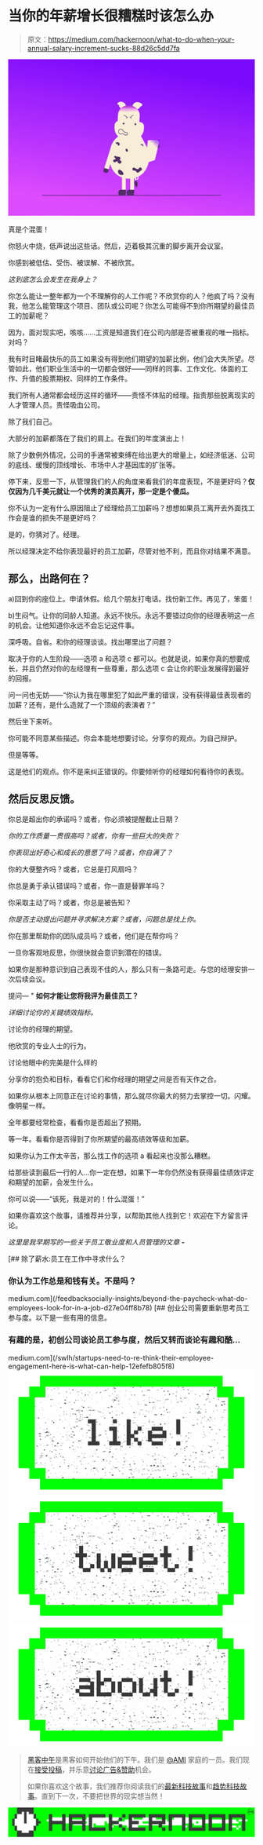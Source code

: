 # 当你的年薪增长很糟糕时该怎么办

> 原文：<https://medium.com/hackernoon/what-to-do-when-your-annual-salary-increment-sucks-88d26c5dd7fa>

![](img/51927e0e309ec190e7132d20125ff9d3.png)

真是个混蛋！

你怒火中烧，低声说出这些话。然后，迈着极其沉重的脚步离开会议室。

你感到被低估、受伤、被误解、不被欣赏。

*这到底怎么会发生在我身上？*

你怎么能让一整年都为一个不理解你的人工作呢？不欣赏你的人？他疯了吗？没有我，他怎么能管理这个项目、团队或公司呢？你怎么可能得不到你所期望的最佳员工的加薪呢？

因为，面对现实吧，咳咳……工资是知道我们在公司内部是否被重视的唯一指标。对吗？

我有时目睹最快乐的员工如果没有得到他们期望的加薪比例，他们会大失所望。尽管如此，他们职业生活中的一切都会很好——同样的同事、工作文化、体面的工作、升值的股票期权、同样的工作条件。

我们所有人通常都会经历这样的循环——责怪不体贴的经理。指责那些脱离现实的人才管理人员。责怪吸血公司。

除了我们自己。

大部分的加薪都落在了我们的肩上。在我们的年度演出上！

除了少数例外情况，公司的手通常被束缚在给出更大的增量上，如经济低迷、公司的底线、缓慢的顶线增长、市场中人才基因库的扩张等。

停下来，反思一下，从管理我们的人的角度来看我们的年度表现，不是更好吗？**仅仅因为几千美元就让一个优秀的演员离开，那一定是个傻瓜。**

你不认为一定有什么原因阻止了经理给员工加薪吗？想想如果员工离开去外面找工作会是谁的损失不是更好吗？

是的，你猜对了。经理。

所以经理决定不给你表现最好的员工加薪，尽管对他不利，而且你对结果不满意。

## **那么，出路何在？**

a)回到你的座位上。申请休假。给几个朋友打电话。找份新工作。再见了，笨蛋！

b)生闷气。让你的同龄人知道。永远不快乐。永远不要错过向你的经理表明这一点的机会。让他知道你永远不会忘记这件事。

深呼吸。自省。和你的经理谈谈。找出哪里出了问题？

取决于你的人生阶段——选项 a 和选项 c 都可以。也就是说，如果你真的想要成长，并且仍然对你的左经理有一些尊重，那么选项 c 会让你的职业发展得到最好的回报。

问一问也无妨——“你认为我在哪里犯了如此严重的错误，没有获得最佳表现者的加薪？还有，是什么造就了一个顶级的表演者？”

然后坐下来听。

你可能不同意某些描述。你会本能地想要讨论。分享你的观点。为自己辩护。

但是等等。

这是他们的观点。你不是来纠正错误的。你要倾听你的经理如何看待你的表现。

## 然后反思反馈。

你总是超出你的承诺吗？或者，你必须被提醒截止日期？

*你的工作质量一贯很高吗？或者，你有一些巨大的失败？*

*你表现出好奇心和成长的意愿了吗？或者，你自满了？*

你的大便整齐吗？或者，它总是打风扇吗？

你总是勇于承认错误吗？或者，你一直是替罪羊吗？

你采取主动了吗？或者，你总是被告知？

*你是否主动提出问题并寻求解决方案？或者，问题总是找上你。*

你在那里帮助你的团队成员吗？或者，他们是在帮你吗？

一旦你客观地反思，你很快就会意识到潜在的错误。

如果你是那种意识到自己表现不佳的人，那么只有一条路可走。与您的经理安排一次后续会议。

提问— " **如何才能让您将我评为最佳员工？**

*详细讨论你的关键绩效指标。*

讨论你的经理的期望。

他欣赏的专业人士的行为。

讨论他眼中的完美是什么样的

分享你的抱负和目标，看看它们和你经理的期望之间是否有天作之合。

如果你从根本上同意正在讨论的事情，那么就尽你最大的努力去掌控一切。闪耀。像明星一样。

全年都要经常检查，看看你是否超出了预期。

等一年。看看你是否得到了你所期望的最高绩效等级和加薪。

如果你认为工作太辛苦，那么找工作的选项 a 看起来也没那么糟糕。

给那些读到最后一行的人…你一定在想，如果下一年你仍然没有获得最佳绩效评定和期望的加薪，会发生什么。

你可以说——“该死，我是对的！什么混蛋！”

如果你喜欢这个故事，请推荐并分享，以帮助其他人找到它！欢迎在下方留言评论。

*这里是我早期写的一些关于员工敬业度和人员管理的文章* **-**

[](/feedbacksocially-insights/beyond-the-paycheck-what-do-employees-look-for-in-a-job-d27e04ff8b78) [## 除了薪水:员工在工作中寻求什么？

### 你认为工作总是和钱有关。不是吗？

medium.com](/feedbacksocially-insights/beyond-the-paycheck-what-do-employees-look-for-in-a-job-d27e04ff8b78) [](/swlh/startups-need-to-re-think-their-employee-engagement-here-is-what-can-help-12efefb805f8) [## 创业公司需要重新思考员工参与度。以下是一些有用的信息。

### 有趣的是，初创公司谈论员工参与度，然后又转而谈论有趣和酷…

medium.com](/swlh/startups-need-to-re-think-their-employee-engagement-here-is-what-can-help-12efefb805f8) [![](img/50ef4044ecd4e250b5d50f368b775d38.png)](http://bit.ly/HackernoonFB)[![](img/979d9a46439d5aebbdcdca574e21dc81.png)](https://goo.gl/k7XYbx)[![](img/2930ba6bd2c12218fdbbf7e02c8746ff.png)](https://goo.gl/4ofytp)

> [黑客中午](http://bit.ly/Hackernoon)是黑客如何开始他们的下午。我们是 [@AMI](http://bit.ly/atAMIatAMI) 家庭的一员。我们现在[接受投稿](http://bit.ly/hackernoonsubmission)，并乐意[讨论广告&赞助](mailto:partners@amipublications.com)机会。
> 
> 如果你喜欢这个故事，我们推荐你阅读我们的[最新科技故事](http://bit.ly/hackernoonlatestt)和[趋势科技故事](https://hackernoon.com/trending)。直到下一次，不要把世界的现实想当然！

![](img/be0ca55ba73a573dce11effb2ee80d56.png)